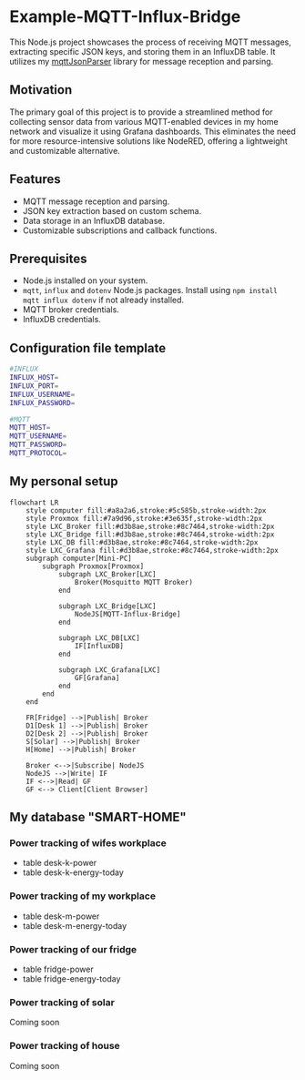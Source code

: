 # Example-MQTT-Influx-Bridge

This Node.js project showcases the process of receiving MQTT messages, extracting specific JSON keys, and storing them in an InfluxDB table. It utilizes my [mqttJsonParser](https://github.com/mgiesen/mqttJsonParser/tree/main) library for message reception and parsing.

## Motivation

The primary goal of this project is to provide a streamlined method for collecting sensor data from various MQTT-enabled devices in my home network and visualize it using Grafana dashboards. This eliminates the need for more resource-intensive solutions like NodeRED, offering a lightweight and customizable alternative. 

## Features

- MQTT message reception and parsing.
- JSON key extraction based on custom schema.
- Data storage in an InfluxDB database.
- Customizable subscriptions and callback functions.

## Prerequisites

- Node.js installed on your system.
- `mqtt`, `influx` and `dotenv` Node.js packages. Install using `npm install mqtt influx dotenv` if not already installed.
- MQTT broker credentials.
- InfluxDB credentials.

## Configuration file template

```bash
#INFLUX
INFLUX_HOST=
INFLUX_PORT=
INFLUX_USERNAME=
INFLUX_PASSWORD=

#MQTT
MQTT_HOST=
MQTT_USERNAME=
MQTT_PASSWORD=
MQTT_PROTOCOL=
```

## My personal setup

```mermaid
flowchart LR
    style computer fill:#a8a2a6,stroke:#5c585b,stroke-width:2px
    style Proxmox fill:#7a9d96,stroke:#3e635f,stroke-width:2px
    style LXC_Broker fill:#d3b8ae,stroke:#8c7464,stroke-width:2px
	style LXC_Bridge fill:#d3b8ae,stroke:#8c7464,stroke-width:2px
	style LXC_DB fill:#d3b8ae,stroke:#8c7464,stroke-width:2px
	style LXC_Grafana fill:#d3b8ae,stroke:#8c7464,stroke-width:2px
    subgraph computer[Mini-PC]
        subgraph Proxmox[Proxmox]
            subgraph LXC_Broker[LXC]
                Broker(Mosquitto MQTT Broker)
            end

            subgraph LXC_Bridge[LXC]
                NodeJS[MQTT-Influx-Bridge]
            end

            subgraph LXC_DB[LXC]
                IF[InfluxDB]
            end

            subgraph LXC_Grafana[LXC]
                GF[Grafana]
            end
        end
    end

    FR[Fridge] -->|Publish| Broker
    D1[Desk 1] -->|Publish| Broker
    D2[Desk 2] -->|Publish| Broker
    S[Solar] -->|Publish| Broker
    H[Home] -->|Publish| Broker

    Broker <-->|Subscribe| NodeJS
    NodeJS -->|Write| IF
    IF <-->|Read| GF
    GF <--> Client[Client Browser]

```

## My database "SMART-HOME"

### Power tracking of wifes workplace

- table desk-k-power
- table desk-k-energy-today

### Power tracking of my workplace

- table desk-m-power
- table desk-m-energy-today

### Power tracking of our fridge

- table fridge-power
- table fridge-energy-today

### Power tracking of solar

Coming soon

### Power tracking of house

Coming soon
